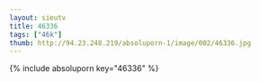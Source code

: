 ```yaml
--- 
layout: sieutv
title: 46336
tags: ["46k"]
thumb: http://94.23.248.219/absoluporn-1/image/002/46336.jpg
---
```

{% include absoluporn key="46336" %} 
